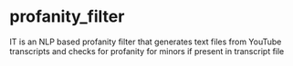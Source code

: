 # profanity_filter
IT is an NLP based profanity filter that generates text files from YouTube transcripts and checks for profanity for minors  if  present in transcript file
